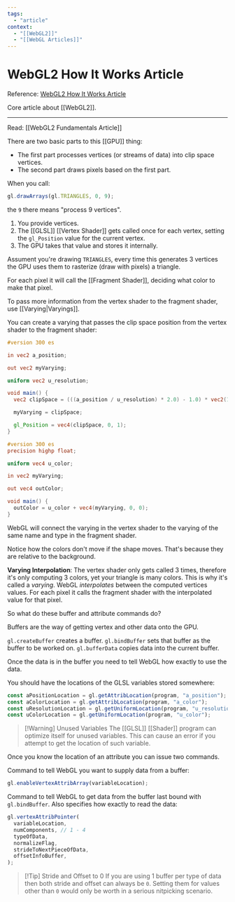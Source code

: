 ```yaml
---
tags:
  - "article"
context:
  - "[[WebGL2]]"
  - "[[WebGL Articles]]"
---
```


# WebGL2 How It Works Article

Reference: [WebGL2 How It Works Article](https://webgl2fundamentals.org/webgl/lessons/webgl-how-it-works.html)

Core article about [[WebGL2]].

---

Read: [[WebGL2 Fundamentals Article]]

There are two basic parts to this [[GPU]] thing:

- The first part processes vertices (or streams of data) into clip space vertices.
- The second part draws pixels based on the first part.

When you call:

```js
gl.drawArrays(gl.TRIANGLES, 0, 9);
```

the `9` there means "process 9 vertices".

1. You provide vertices.
2. The [[GLSL]] [[Vertex Shader]] gets called once for each vertex, setting the `gl_Position` value for the current vertex.
3. The GPU takes that value and stores it internally.

Assument you're drawing `TRIANGLES`, every time this generates 3 vertices the GPU uses them to rasterize (draw with pixels) a triangle.

For each pixel it will call the [[Fragment Shader]], deciding what color to make that pixel.

To pass more information from the vertex shader to the fragment shader, use [[Varying|Varyings]].

You can create a varying that passes the clip space position from the vertex shader to the fragment shader:

```glsl
#version 300 es

in vec2 a_position;

out vec2 myVarying;

uniform vec2 u_resolution;

void main() {
  vec2 clipSpace = (((a_position / u_resolution) * 2.0) - 1.0) * vec2(1, -1);

  myVarying = clipSpace;

  gl_Position = vec4(clipSpace, 0, 1);
}
```

```glsl
#version 300 es
precision highp float;

uniform vec4 u_color;

in vec2 myVarying;

out vec4 outColor;

void main() {
  outColor = u_color + vec4(myVarying, 0, 0);
}
```

WebGL will connect the varying in the vertex shader to the varying of the same name and type in the fragment shader.

Notice how the colors don't move if the shape moves. That's because they are relative to the background.

**Varying Interpolation**: The vertex shader only gets called 3 times, therefore it's only computing 3 colors, yet your triangle is many colors. This is why it's called a _varying_. WebGL _interpolates_ between the computed vertices values. For each pixel it calls the fragment shader with the interpolated value for that pixel.

So what do these buffer and attribute commands do?

Buffers are the way of getting vertex and other data onto the GPU.

`gl.createBuffer` creates a buffer.
`gl.bindBuffer` sets that buffer as the buffer to be worked on.
`gl.bufferData` copies data into the current buffer.

Once the data is in the buffer you need to tell WebGL how exactly to use the data.

You should have the locations of the GLSL variables stored somewhere:

```js
const aPositionLocation = gl.getAttribLocation(program, "a_position");
const aColorLocation = gl.getAttribLocation(program, "a_color");
const uResolutionLocation = gl.getUniformLocation(program, "u_resolution");
const uColorLocation = gl.getUniformLocation(program, "u_color");
```

> [!Warning] Unused Variables
> The [[GLSL]] [[Shader]] program can optimize itself for unused variables. This can cause an error if you attempt to get the location of such variable.

Once you know the location of an attribute you can issue two commands.

Command to tell WebGL you want to supply data from a buffer:

```js
gl.enableVertexAttribArray(variableLocation);
```

Command to tell WebGL to get data from the buffer last bound with `gl.bindBuffer`. Also specifies how exactly to read the data:

```js
gl.vertexAttribPointer(
  variableLocation,
  numComponents, // 1 - 4
  typeOfData,
  normalizeFlag,
  strideToNextPieceOfData,
  offsetInfoBuffer,
);
```

> [!Tip] Stride and Offset to 0
> If you are using 1 buffer per type of data then both stride and offset can always be `0`. Setting them for values other than `0` would only be worth in a serious nitpicking scenario.
